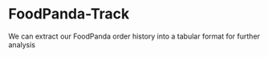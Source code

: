 # FoodPanda-Track
We can extract our FoodPanda order history into a tabular format for further analysis
